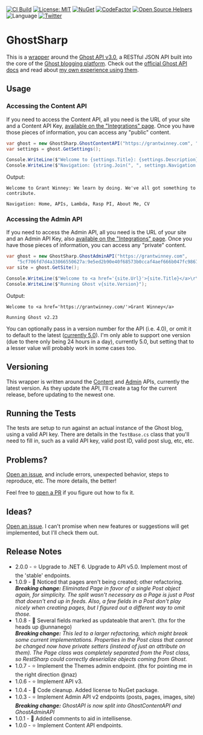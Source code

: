 ﻿[![CI Build](https://github.com/grantwinney/GhostSharp/actions/workflows/dotnet.yml/badge.svg)](https://github.com/grantwinney/GhostSharp/actions/workflows/dotnet.yml)
[![License: MIT](https://img.shields.io/badge/License-MIT-green.svg)](https://opensource.org/licenses/MIT)
[![NuGet](https://img.shields.io/nuget/v/GhostSharp.svg)](https://www.nuget.org/packages/GhostSharp)
[![CodeFactor](https://www.codefactor.io/repository/github/grantwinney/ghostsharp/badge)](https://www.codefactor.io/repository/github/grantwinney/ghostsharp)
[![Open Source Helpers](https://www.codetriage.com/grantwinney/ghostsharp/badges/users.svg)](https://www.codetriage.com/grantwinney/ghostsharp)
![Language](https://img.shields.io/github/languages/top/grantwinney/GhostSharp.svg)
[![Twitter](https://img.shields.io/twitter/url/http/shields.io.svg)](https://twitter.com/intent/tweet?url=https%3A%2F%2Fgithub.com%2Fgrantwinney%2FGhostSharp&text=GhostSharp,%20a%20C%23%20Wrapper%20for%20the%20Ghost%20API&hashtags=tryghost,api)

# GhostSharp

This is a [wrapper](https://grantwinney.com/what-is-an-api-wrapper-and-how-do-i-write-one/) around the [Ghost API v3.0](https://ghost.org/docs/content-api/), a RESTful JSON API built into the core of the [Ghost blogging platform](https://ghost.org/). Check out the [official Ghost API docs](https://ghost.org/docs/api/) and read about [my own experience using them](https://grantwinney.com/what-is-the-ghost-api/).

## Usage

### Accessing the Content API

If you need to access the Content API, all you need is the URL of your site and a Content API Key, [available on the "Integrations" page](https://ghost.org/docs/content-api/#key). Once you have those pieces of information, you can access any "public" content.

```csharp
var ghost = new GhostSharp.GhostContentAPI("https://grantwinney.com", "a6d33f1b95ff17adf0f787a70a");
var settings = ghost.GetSettings();

Console.WriteLine($"Welcome to {settings.Title}: {settings.Description}\r\n");
Console.WriteLine($"Navigation: {string.Join(", ", settings.Navigation.Select(x => x.Label))}");
```

Output:

```
Welcome to Grant Winney: We learn by doing. We've all got something to contribute.

Navigation: Home, APIs, Lambda, Rasp PI, About Me, CV
```

### Accessing the Admin API

If you need to access the Admin API, all you need is the URL of your site and an Admin API Key, also [available on the "Integrations" page](https://docs.ghost.org/api/content/#key). Once you have those pieces of information, you can access any "private" content.

```csharp
var ghost = new GhostSharp.GhostAdminAPI("https://grantwinney.com", 
    "5cf706fd7d4a33066550627a:9e5ed2b90e40f68573b0ccaf4aef666b047fc9867ad285b2e219eed5503bae53");
var site = ghost.GetSite();

Console.WriteLine($"Welcome to <a href='{site.Url}'>{site.Title}</a>\r\n");
Console.WriteLine($"Running Ghost v{site.Version}");
```

Output:

```
Welcome to <a href='https://grantwinney.com/'>Grant Winney</a>

Running Ghost v2.23
```

You can optionally pass in a version number for the API (i.e. 4.0), or omit it to default to the latest ([currently 5.0](https://ghost.org/docs/faq/major-versions-lts/)).
I'm only able to support one version (due to there only being 24 hours in a day), currently 5.0, but setting that to a lesser value will probably work in some cases too.

## Versioning

This wrapper is written around the [Content](https://ghost.org/docs/content-api/) and [Admin](https://ghost.org/docs/admin-api/) APIs, currently the latest version. As they update the API, I'll create a tag for the current release, before updating to the newest one.

## Running the Tests

The tests are setup to run against an actual instance of the Ghost blog, using a valid API key. There are details in the `TestBase.cs` class that you'll need to fill in, such as a valid API key, valid post ID, valid post slug, etc, etc.

## Problems?

[Open an issue](https://github.com/grantwinney/GhostSharp/issues/new), and include errors, unexpected behavior, steps to reproduce, etc. The more details, the better!

Feel free to [open a PR](https://github.com/grantwinney/GhostSharp/compare) if you figure out how to fix it.

##  Ideas?

[Open an issue](https://github.com/grantwinney/GhostSharp/issues/new). I can't promise when new features or suggestions will get implemented, but I'll check them out.

## Release Notes

* 2.0.0 - ⭐ Upgrade to .NET 6. Upgrade to API v5.0. Implement most of the 'stable' endpoints.
* 1.0.9 - 🐛 Noticed that pages aren't being created; other refactoring.<br>***Breaking change:** Eliminated Page in favor of a single Post object again, for simplicity. The split wasn't necessary as a Page is just a Post that doesn't end up in feeds. Also, a few fields in a Post don't play nicely when creating pages, but I figured out a different way to omit those.*
* 1.0.8 - 🐛 Several fields marked as updateable that aren't. (thx for the heads up @unnanego)<br>***Breaking change:** This led to a larger refactoring, which might break some current implementations. Properties in the Post class that cannot be changed now have private setters (instead of just an attribute on them). The Page class was completely separated from the Post class, so RestSharp could correctly deserialize objects coming from Ghost.*
* 1.0.7 - ⭐ Implement the Themes admin endpoint. (thx for pointing me in the right direction @naz)
* 1.0.6 - ⭐ Implement API v3.
* 1.0.4 - 🧹 Code cleanup. Added license to NuGet package.
* 1.0.3 - ⭐ Implement Admin API v2 endpoints (posts, pages, images, site)<br>***Breaking change:** GhostAPI is now split into GhostContentAPI and GhostAdminAPI*
* 1.0.1 - 🧹 Added comments to aid in intellisense.
* 1.0.0 - ⭐ Implement Content API endpoints.
